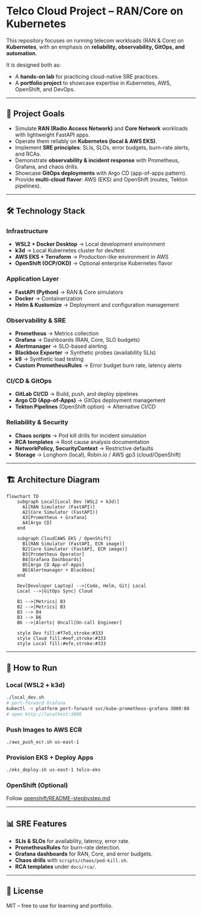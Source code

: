 # Telco Cloud Project – RAN/Core on Kubernetes

This repository focuses on running telecom workloads (RAN & Core) on **Kubernetes**, with an emphasis on **reliability, observability, GitOps, and automation**.

It is designed both as:
- A **hands-on lab** for practicing cloud-native SRE practices.
- A **portfolio project** to showcase expertise in Kubernetes, AWS, OpenShift, and DevOps.

---

## 🎯 Project Goals
- Simulate **RAN (Radio Access Network)** and **Core Network** workloads with lightweight FastAPI apps.
- Operate them reliably on **Kubernetes (local & AWS EKS)**.
- Implement **SRE principles**: SLIs, SLOs, error budgets, burn-rate alerts, and RCAs.
- Demonstrate **observability & incident response** with Prometheus, Grafana, and chaos drills.
- Showcase **GitOps deployments** with Argo CD (app-of-apps pattern).
- Provide **multi-cloud flavor**: AWS (EKS) and OpenShift (routes, Tekton pipelines).

---

## 🛠️ Technology Stack

### Infrastructure
- **WSL2 + Docker Desktop** → Local development environment  
- **k3d** → Local Kubernetes cluster for dev/test  
- **AWS EKS + Terraform** → Production-like environment in AWS  
- **OpenShift (OCP/OKD)** → Optional enterprise Kubernetes flavor  

### Application Layer
- **FastAPI (Python)** → RAN & Core simulators  
- **Docker** → Containerization  
- **Helm & Kustomize** → Deployment and configuration management  

### Observability & SRE
- **Prometheus** → Metrics collection  
- **Grafana** → Dashboards (RAN, Core, SLO budgets)  
- **Alertmanager** → SLO-based alerting  
- **Blackbox Exporter** → Synthetic probes (availability SLIs)  
- **k6** → Synthetic load testing  
- **Custom PrometheusRules** → Error budget burn rate, latency alerts  

### CI/CD & GitOps
- **GitLab CI/CD** → Build, push, and deploy pipelines  
- **Argo CD (App-of-Apps)** → GitOps deployment management  
- **Tekton Pipelines** (OpenShift option) → Alternative CI/CD  

### Reliability & Security
- **Chaos scripts** → Pod kill drills for incident simulation  
- **RCA templates** → Root cause analysis documentation  
- **NetworkPolicy, SecurityContext** → Restrictive defaults  
- **Storage** → Longhorn (local), Robin.io / AWS gp3 (cloud/OpenShift)  

---

## 🏗️ Architecture Diagram

```mermaid
flowchart TD
    subgraph Local[Local Dev (WSL2 + k3d)]
      A1[RAN Simulator (FastAPI)]
      A2[Core Simulator (FastAPI)]
      A3[Prometheus + Grafana]
      A4[Argo CD]
    end

    subgraph Cloud[AWS EKS / OpenShift]
      B1[RAN Simulator (FastAPI, ECR image)]
      B2[Core Simulator (FastAPI, ECR image)]
      B3[Prometheus Operator]
      B4[Grafana Dashboards]
      B5[Argo CD App-of-Apps]
      B6[Alertmanager + Blackbox]
    end

    Dev[Developer Laptop] -->|Code, Helm, Git| Local
    Local -->|GitOps Sync| Cloud

    B1 -->|Metrics| B3
    B2 -->|Metrics| B3
    B3 --> B4
    B3 --> B6
    B6 -->|Alerts| Oncall[On-call Engineer]

    style Dev fill:#f7e5,stroke:#333
    style Cloud fill:#eef,stroke:#333
    style Local fill:#efe,stroke:#333
```

---

## 🚀 How to Run

### Local (WSL2 + k3d)
```bash
./local_dev.sh
# port-forward Grafana
kubectl -n platform port-forward svc/kube-prometheus-grafana 3000:80
# open http://localhost:3000
```

### Push Images to AWS ECR
```bash
./aws_push_ecr.sh us-east-1
```

### Provision EKS + Deploy Apps
```bash
./eks_deploy.sh us-east-1 telco-eks
```

### OpenShift (Optional)
Follow [openshift/README-stepbystep.md](openshift/README-stepbystep.md)

---

## 📊 SRE Features
- **SLIs & SLOs** for availability, latency, error rate.  
- **PrometheusRules** for burn-rate detection.  
- **Grafana dashboards** for RAN, Core, and error budgets.  
- **Chaos drills** with `scripts/chaos/pod-kill.sh`.  
- **RCA templates** under `docs/rca/`.  

---

## 📜 License
MIT – free to use for learning and portfolio.
